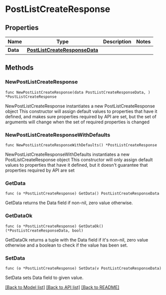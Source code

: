 # PostListCreateResponse

## Properties

Name | Type | Description | Notes
------------ | ------------- | ------------- | -------------
**Data** | [**PostListCreateResponseData**](PostListCreateResponseData.md) |  | 

## Methods

### NewPostListCreateResponse

`func NewPostListCreateResponse(data PostListCreateResponseData, ) *PostListCreateResponse`

NewPostListCreateResponse instantiates a new PostListCreateResponse object
This constructor will assign default values to properties that have it defined,
and makes sure properties required by API are set, but the set of arguments
will change when the set of required properties is changed

### NewPostListCreateResponseWithDefaults

`func NewPostListCreateResponseWithDefaults() *PostListCreateResponse`

NewPostListCreateResponseWithDefaults instantiates a new PostListCreateResponse object
This constructor will only assign default values to properties that have it defined,
but it doesn't guarantee that properties required by API are set

### GetData

`func (o *PostListCreateResponse) GetData() PostListCreateResponseData`

GetData returns the Data field if non-nil, zero value otherwise.

### GetDataOk

`func (o *PostListCreateResponse) GetDataOk() (*PostListCreateResponseData, bool)`

GetDataOk returns a tuple with the Data field if it's non-nil, zero value otherwise
and a boolean to check if the value has been set.

### SetData

`func (o *PostListCreateResponse) SetData(v PostListCreateResponseData)`

SetData sets Data field to given value.



[[Back to Model list]](../README.md#documentation-for-models) [[Back to API list]](../README.md#documentation-for-api-endpoints) [[Back to README]](../README.md)


